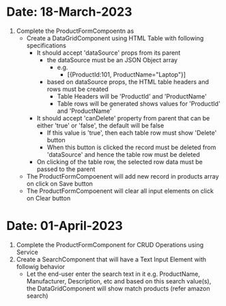 # Date: 18-March-2023

1. Complete the ProductFormCompoentn as 
    - Create a DataGridComponent using HTML Table with following specifications
        -  It should accept 'dataSource' props from its parent
            - the dataSource must be an JSON Object array
                - e.g.
                    - [{ProductId:101, ProductName="Laptop"}]
            - based on dataSource props, the HTML table headers and rows must be created 
                - Table Headers will be 'ProductId' and 'ProductName'
                - Table rows will be generated shows values for 'ProductId' and 'ProductName'
        - It should accept 'canDelete' property from parent that can be either 'true' or 'false', the default will be false
            - If this value is 'true', then each table row must show 'Delete' button
            - When this button is clicked the record must be deleted from 'dataSource' and hence the table row must be deleted
        - On clicking of the table row, the selected row data must be passed to the parent             
    - The ProductFormCompoenent will add new record in products array on click on Save button
    -  The ProductFormCompoenent will clear all input elements  on click on Clear button   

 # Date: 01-April-2023

 1. Complete the ProductFormComponent for CRUD Operations using Service
 2. Create a SearchComponent that will have a Text Input Element with followig behavior
    - Let the end-user enter the search text in it e.g. ProductName, Manufacturer, Description, etc and based on this search value(s), the DataGridComponent will show match products (refer amazon search) 